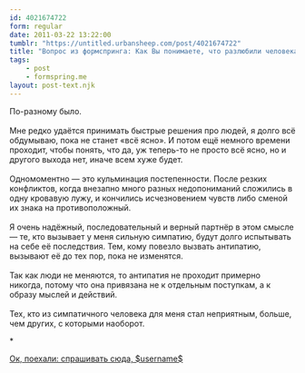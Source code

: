 ```yaml
---
id: 4021674722
form: regular
date: 2011-03-22 13:22:00
tumblr: "https://untitled.urbansheep.com/post/4021674722"
title: "Вопрос из формспринга: Как Вы понимаете, что разлюбили человека? одномоментно или постепенно?"
tags:
    - post
    - formspring.me
layout: post-text.njk
---
```


<p class="formspringmeAnswer">По-разному было.<br/><br/>
Мне редко удаётся принимать быстрые решения про людей, я долго всё обдумываю, пока не станет «всё ясно». И потом ещё немного времени проходит, чтобы понять, что да, уж теперь-то не просто всё ясно, но и другого выхода нет, иначе всем хуже будет.<br/><br/>
Одномоментно — это кульминация постепенности. После резких конфликтов, когда внезапно много разных недопониманий сложились в одну кровавую лужу, и кончились исчезновением чувств либо сменой их знака на противоположный.<br/><br/>
Я очень надёжный, последовательный и верный партнёр в этом смысле — те, кто вызывает у меня сильную симпатию, будут долго испытывать на себе её последствия. Тем, кому повезло вызвать антипатию, вызывают её до тех пор, пока не изменятся.<br/><br/>
Так как люди не меняются, то антипатия не проходит примерно никогда, потому что она привязана не к отдельным поступкам, а к образу мыслей и действий.<br/><br/>
Тех, кто из симпатичного человека для меня стал неприятным, больше, чем других, с которыми наоборот.</p>

<p>*</p>

<p class="formspringmeFooter">
    <a href="http://www.formspring.me/urbansheep?utm_medium=social&amp;utm_source=tumblr&amp;utm_campaign=shareanswer">Ок, поехали: спрашивать сюда, $username$</a>
</p>

